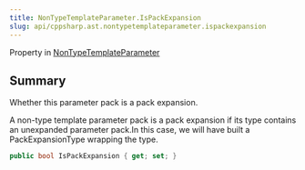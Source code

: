 ```yaml
---
title: NonTypeTemplateParameter.IsPackExpansion
slug: api/cppsharp.ast.nontypetemplateparameter.ispackexpansion
---
```

Property in [NonTypeTemplateParameter](/api/cppsharp/ast/nontypetemplateparameter)

## Summary


Whether this parameter pack is a pack expansion.
<p>
A non-type template parameter pack is a pack expansion if its type contains an unexpanded parameter pack.In this case, we will have built a PackExpansionType wrapping the type.
</p>

```csharp
public bool IsPackExpansion { get; set; }
```

